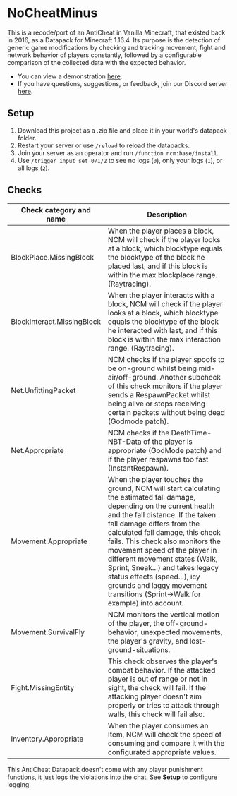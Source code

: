 # NoCheatMinus
 This is a recode/port of an AntiCheat in Vanilla Minecraft, that existed back in 2016,  as a Datapack for Minecraft 1.16.4. Its purpose is the detection of generic game modifications by checking and tracking movement, fight and network behavior of players constantly, followed by a configurable comparison of the collected data with the expected behavior. 
 - You can view a demonstration [here](https://www.youtube.com/watch?v=2KCD2lIC0bc).
 - If you have questions, suggestions, or feedback, join our Discord server [here](https://discord.gg/n7yT4MnbmR).

## Setup
1. Download this project as a .zip file and place it in your world's datapack folder.
2. Restart your server or use `/reload` to reload the datapacks.
3. Join your server as an operator and run `/function ncm:base/install`.
4. Use `/trigger input set 0/1/2` to see no logs (`0`), only your logs (`1`), or all logs (`2`).

## Checks
| Check category and name | Description |
| ----------------------- | ----------- |
| BlockPlace.MissingBlock | When the player places a block, NCM will check if the player looks at a block, which blocktype equals the blocktype of the block he placed last, and if this block is within the max blockplace range. (Raytracing). |
| BlockInteract.MissingBlock | When the player interacts with a block, NCM will check if the player looks at a block, which blocktype equals the blocktype of the block he interacted with last, and if this block is within the max interaction range. (Raytracing). |
| Net.UnfittingPacket | NCM checks if the player spoofs to be on-ground whilst being mid-air/off-ground. Another subcheck of this check monitors if the player sends a RespawnPacket whilst being alive or stops receiving certain packets without being dead (Godmode patch). |
| Net.Appropriate | NCM checks if the DeathTime-NBT-Data of the player is appropriate (GodMode patch) and if the player respawns too fast (InstantRespawn). |
| Movement.Appropriate | When the player touches the ground, NCM will start calculating the estimated fall damage, depending on the current health and the fall distance. If the taken fall damage differs from the calculated fall damage, this check fails. This check also monitors the movement speed of the player in different movement states (Walk, Sprint, Sneak...) and takes legacy status effects (speed...), icy grounds and laggy movement transitions (Sprint->Walk for example) into account. |
| Movement.SurvivalFly | NCM monitors the vertical motion of the player, the off-ground-behavior, unexpected movements, the player's gravity, and lost-ground-situations. |
| Fight.MissingEntity | This check observes the player's combat behavior. If the attacked player is out of range or not in sight, the check will fail. If the attacking player doesn't aim properly or tries to attack through walls, this check will fail also. |
| Inventory.Appropriate | When the player consumes an Item, NCM will check the speed of consuming and compare it with the configurated appropriate values. |

This AntiCheat Datapack doesn't come with any player punishment functions, it just logs the violations into the chat. See **Setup** to configure logging.
